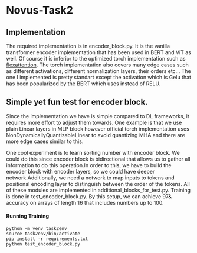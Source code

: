 # Novus-Task2

## Implementation
The required implementation is in encoder_block.py. It is the vanilla transformer encoder implementation that has been used in BERT and ViT as well. Of course it is inferior to the optimized torch implementation such as [flexattention](https://pytorch.org/blog/flexattention/). The torch implementation also covers many edge cases such as different activations, different normalization layers, their orders etc... The one I implemented is pretty standart except the activation which is Gelu that has been popularized by the BERT which uses instead of RELU.

## Simple yet fun test for encoder block.
Since the implementation we have is simple compared to DL frameworks, it requires more effort to adjust them towards. One example is that we use plain Linear layers in MLP block however official torch implementation uses NonDynamicallyQuantizableLinear to avoid quantizing MHA and there are more edge cases similar to this. 

One cool experiment is to learn sorting number with encoder block. We could do this since encoder block is bidirectional that allows us to gather all information to do this operation.In order to this, we have to build the encoder block with encoder layers, so we could have deeper network.Additionally, we need a network to map inputs to tokens and positional encoding layer to distinguish between the order of the tokens. All of these modules are implemented in additional_blocks_for_test.py. Training is done in test_encoder_block.py. By this setup, we can achieve 97& accuracy on arrays of length 16 that includes numbers up to 100.

#### Running Training
```
python -m venv task2env
source task2env/bin/activate
pip install -r requirements.txt
python test_encoder_block.py
```

